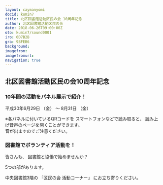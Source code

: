```yaml
---
layout: caymanyomi
docid: kumin7
title: 北区図書館活動区民の会 10周年記念
author: 北区図書館活動区民の会
date: 2018-06-26T09:00:00Z
oto: kumin7/sound0001
iro: 0D7B2B
gra: 9BFEB6
background: 
imagefrom: 
imagefromurl: 
navigation: true
---
```

   
## <span data-dur="3.312" data-begin="0.000">北区図書館活動区民の会</span><span data-dur="2.327" data-begin="3.312">10周年記念</span>

<!--span data-dur="1.641" data-begin="5.639">読み上げ時間</span>
<span data-dur="2.986" data-begin="7.280">約1分15秒消す</span-->

### <span data-dur="2.273" data-begin="10.266">10年間の活動を</span><span data-dur="2.89" data-begin="12.539">パネル展示で紹介！</span>

<span data-dur="3.71" data-begin="15.429">平成30年6月29日</span>
<span data-dur="1.272" data-begin="19.139">（金）</span>
<span data-dur="0.809" data-begin="20.411">～</span>
<span data-dur="2.362" data-begin="21.220">8月31日</span>
<span data-dur="2.621" data-begin="23.582">（金）</span>

<span data-dur="3.389" data-begin="26.203">※各パネルに付いているQRコードを</span>
<span data-dur="2.496" data-begin="29.592">スマートフォンなどで読み取ると、</span>
<span data-dur="4.95" data-begin="32.088">読み上げ音声のページを開くことができます。</span>  
<span data-dur="4.765" data-begin="37.038">音が出ますのでご注意ください。</span>

### <span data-dur="3.774" data-begin="41.803">図書館でボランティア活動を！</span>

<span data-dur="1.296" data-begin="45.577">皆さんも、</span>
<span data-dur="3.99" data-begin="46.873">図書館と協働で始めませんか？</span>

<span data-dur="3.203" data-begin="50.863">5つの部があります。</span>

<span data-dur="2.336" data-begin="54.066">中央図書館3階の</span>
<span data-dur="1.383" data-begin="56.402">「区民の会</span>
<span data-dur="1.624" data-begin="57.785">活動コーナー」</span>
<span data-dur="3.44" data-begin="59.409">にお立ち寄りください。</span>

<!--span data-dur="1.127" data-begin="62.849">以上で、</span>
<span data-dur="3.312" data-begin="63.976">北区図書館活動区民の会</span>
<span data-dur="1.827" data-begin="67.288">10周年記念</span>
<span data-dur="3.389" data-begin="69.115">の読み上げを終わります消す。</span-->
